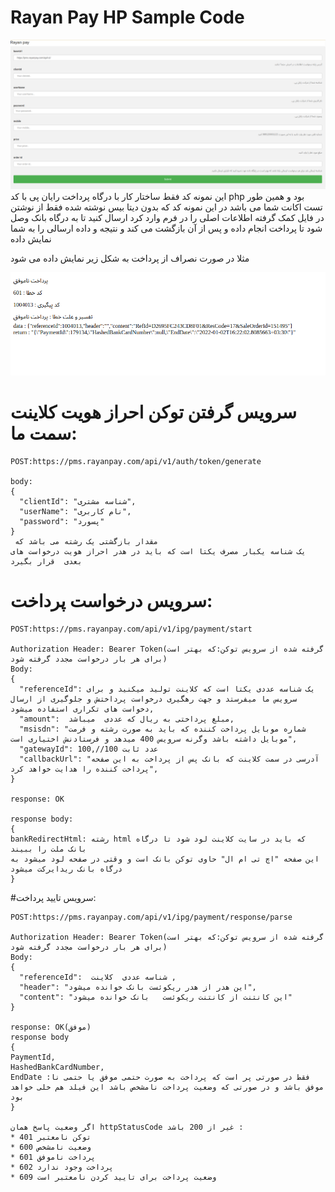 # Rayan Pay HP Sample Code

![img_1.png](img_1.png)
این نمونه کد فقط ساختار کار با درگاه پرداخت رایان پی با کد php بود و همین طور تست اکانت شما می باشد
در این نمونه کد که بدون دیتا بیس نوشته شده فقط از نوشتن در فایل کمک گرفته 
اطلاعات اصلی را در فرم وارد کرد ارسال کنید تا به درگاه بانک وصل شود  تا پرداخت انجام داده و پس از آن بازگشت می کند و نتیجه و داده ارسالی را به شما نمایش داده

مثلا در صورت نصراف از پرداخت به شکل زیر نمایش داده می شود

![img_2.png](img_2.png)
# سرویس گرفتن توکن احراز هویت کلاینت سمت ما:

```
POST:https://pms.rayanpay.com/api/v1/auth/token/generate

body:
{
  "clientId": "شناسه مشتری",
  "userName": "نام کاربری",
  "password": "پسورد"
}
 مقدار بازگشتی یک رشته می باشد که
یک شناسه یکبار مصرف یکتا است که باید در هدر احراز هویت درخواست های بعدی  قرار بگیرد 
```

# سرویس درخواست پرداخت:

```
POST:https://pms.rayanpay.com/api/v1/ipg/payment/start

Authorization Header: Bearer Token(گرفته شده از سرویس توکن:که بهتر است برای هر بار درخواست مجدد گرفته شود)
Body:
{
  "referenceId": یک شناسه عددی یکتا است که کلاینت تولید میکنید و برای سرویس ما میفرستد و جهت رهگیری درخواست پرداختش و جلوگیری از ارسال دخواست های تکراری استفاده میشود,
  "amount":  مبلغ پرداختی به ریال که عددی  میباشد,
  "msisdn": "شماره موبایل پرداخت کننده که باید به صورت رشته و فرمت موبایل داشته باشد وگرنه سرویس 400 میدهد و فرستادنش اختیاری است",
  "gatewayId": 100,//عدد ثابت 100
  "callbackUrl": "آدرسی در سمت کلاینت که بانک پس از پرداخت به این صفحه پرداخت کننده را هدایت خواهد کرد",
}

response: OK

response body:
{
bankRedirectHtml: رشته html که باید در سایت کلاینت لود شود تا درگاه بانک ملت را ببیند
این صفحه "اچ تی ام ال" حاوی توکن بانک است و وقتی در صفحه لود میشود به درگاه بانک ریدایرکت میشود
}
```


#سرویس تایید پرداخت:

```
POST:https://pms.rayanpay.com/api​/v1​/ipg​/payment​/response​/parse

Authorization Header: Bearer Token(گرفته شده از سرویس توکن:که بهتر است برای هر بار درخواست مجدد گرفته شود)
Body:
{
  "referenceId":  شناسه عددی  کلاینت ,
  "header": "این هدر از هدر ریکوئست بانک خوانده میشود",
  "content": "این کانتنت از کانتنت ریکوئست   بانک خوانده میشود"
}

response: OK(موفق)
response body
{
PaymentId,
HashedBankCardNumber,
EndDate :فقط در صورتی پر است که پرداخت به صورت حتمی موفق یا حتمی نا موفق باشد و در صورتی که وضعیت پرداخت نامشخص باشد این فیلد هم خلی خواهد بود
}

اگر وضعیت پاسخ همان httpStatusCode غیر از 200 باشد :
* 401 توکن نامعتبر 
* 600 وضعیت نامشخص
* 601 پرداخت ناموفق  
* 602 پرداخت وجود ندارد
* 609 وضعیت پرداخت برای تایید کردن نامعتبر است
```
